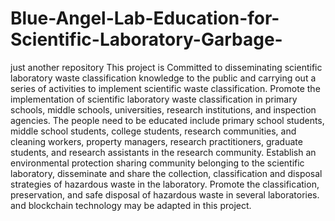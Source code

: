 # Blue-Angel-Lab-Education-for-Scientific-Laboratory-Garbage-
just another repository
This project is Committed to disseminating scientific laboratory waste classification knowledge to the public and carrying out a series of activities to implement scientific waste classification.
Promote the implementation of scientific laboratory waste classification in primary schools, middle schools, universities, research institutions, and inspection agencies. 
The  people need to be educated include primary school students, middle school students, college students, research communities, and cleaning workers, property managers, research practitioners, graduate students, and research assistants in the research community.
Establish an environmental protection sharing community belonging to the scientific laboratory, disseminate and share the collection, classification and disposal strategies of hazardous waste in the laboratory. 
Promote the classification, preservation, and safe disposal of hazardous waste in several laboratories.
and blockchain technology may be adapted in this project.

